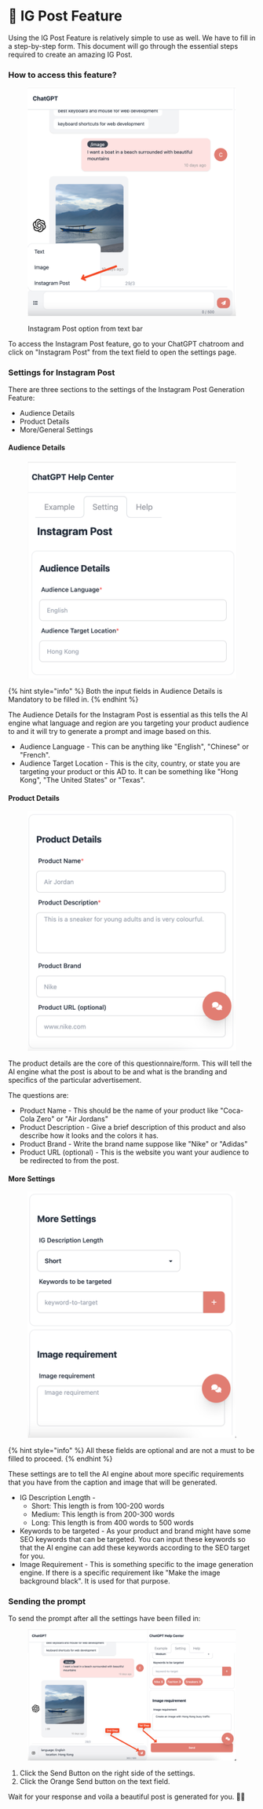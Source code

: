# 🤳 IG Post Feature

Using the IG Post Feature is relatively simple to use as well. We have to fill in a step-by-step form. This document will go through the essential steps required to create an amazing IG Post.

### How to access this feature?

<figure><img src="../../.gitbook/assets/image.png" alt=""><figcaption><p>Instagram Post option from text bar</p></figcaption></figure>

To access the Instagram Post feature, go to your ChatGPT chatroom and click on "Instagram Post" from the text field to open the settings page.

### Settings for Instagram Post

There are three sections to the settings of the Instagram Post Generation Feature:

* Audience Details
* Product Details
* More/General Settings

#### Audience Details

<figure><img src="../../.gitbook/assets/image (10).png" alt=""><figcaption></figcaption></figure>

{% hint style="info" %}
Both the input fields in Audience Details is Mandatory to be filled in.
{% endhint %}

The Audience Details for the Instagram Post is essential as this tells the AI engine what language and region are you targeting your product audience to and it will try to generate a prompt and image based on this.

* Audience Language - This can be anything like "English", "Chinese" or "French".&#x20;
* Audience Target Location - This is the city, country, or state you are targeting your product or this AD to. It can be something like "Hong Kong", "The United States" or "Texas".

#### Product Details

<figure><img src="../../.gitbook/assets/image (1) (1) (3).png" alt=""><figcaption></figcaption></figure>

The product details are the core of this questionnaire/form. This will tell the AI engine what the post is about to be and what is the branding and specifics of the particular advertisement.

The questions are:

* Product Name - This should be the name of your product like "Coca-Cola Zero" or "Air Jordans"
* Product Description - Give a brief description of this product and also describe how it looks and the colors it has.
* Product Brand - Write the brand name suppose like "Nike" or "Adidas"
* Product URL (optional) - This is the website you want your audience to be redirected to from the post.

#### More Settings

<figure><img src="../../.gitbook/assets/image (6).png" alt=""><figcaption></figcaption></figure>

{% hint style="info" %}
All these fields are optional and are not a must to be filled to proceed.
{% endhint %}

These settings are to tell the AI engine about more specific requirements that you have from the caption and image that will be generated.

* IG Description Length -&#x20;
  * Short: This length is from 100-200 words
  * Medium: This length is from 200-300 words
  * Long: This length is from 400 words to 500 words
* Keywords to be targeted - As your product and brand might have some SEO keywords that can be targeted. You can input these keywords so that the AI engine can add these keywords according to the SEO target for you.
* Image Requirement - This is something specific to the image generation engine. If there is a specific requirement like "Make the image background black". It is used for that purpose.

### Sending the prompt

To send the prompt after all the settings have been filled in:

<figure><img src="../../.gitbook/assets/image (3) (2).png" alt=""><figcaption></figcaption></figure>

1. Click the Send Button on the right side of the settings.
2. Click the Orange Send button on the text field.

Wait for your response and voila a beautiful post is generated for you. 🎉🤯
